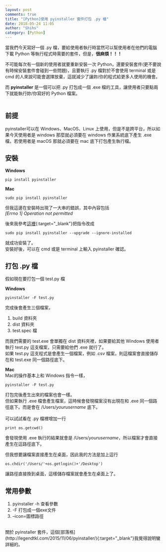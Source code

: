 ```yaml
---
layout: post
comments: true
title: "[Python]使用 pyinstaller 套件打包 .py 檔"
date: 2018-05-24 11:05
author: "Shihs"
category: [Python]
---
```


當我們今天寫好一個 .py 檔，要給使用者執行時當然可以幫使用者在他們的電腦下載 Python 等執行程式時需要的套件，但是，**很麻煩！！！** <br>

不可能每次有一個新的使用者就要重新安裝一次 Python，還要安裝套件(更不要說有時候安裝套件會碰到一些問題)，且要執行 .py 檔對於不會使用 terminal 或是 cmd 的人來說可能會選擇放棄，這就減少了讓妳/你的程式給更多人使用的機會。<br>

而 **pyinstaller** 是一個可以把 .py 打包成一個 .exe 檔的工具，讓使用者只要點兩下就能執行妳/你寫好的 Python 檔案。<br>
<br>

## 前提
pyinstaller可以在 Windows、MacOS、Linux 上使用，但是不是跨平台，所以如果今天使用者是 windows 那麼就必須要在 windows 作業系統底下產生 .exe 檔，若使用者是 macOS 那就必須要在 mac 底下打包產生執行檔。<br>



## 安裝
**Windows**
```
pip install pyinstaller
```


**Mac**
```
sudo pip install pyinstaller
```
但我這邊在安裝時出現了一大串的錯誤，其中內容包括<br> 
*[Errno 1] Operation not permitted*

後來我參考[這裡](https://blog.csdn.net/helloxiaozhe/article/details/78603183){:target="_blank"}把指令改成
```
sudo pip install pyinstaller --upgrade --ignore-installed
```
就成功安裝了。<br>
安裝好後，可以在 cmd 或是 terminal 上輸入 pyinstaller 確認。<br>




## 打包 .py 檔
假如現在要打包一個 test.py 檔<br>

**Windows**
```
pyinstaller -F test.py
```
完成後會產生三個檔案，
1. build 資料夾
2. dist 資料夾
3. test.spec 檔

而我們需要的 test.exe 會單獨在 dist 資料夾裡，如果要給其他 Windows 使用者執行 test.py 這支檔案，只需要給他們 .exe 就行了。<br>
如果 test.py 這支程式是會產生一個檔案，例如 .csv 檔案，則這檔案會直接儲存在和 test.exe 同一個路徑底下。


**Mac**<br>
Mac的操作基本上和 Windows 指令一樣，
```
pyinstaller -F test.py
```
打包完後產生出來的檔案也會一樣。<br>
但如果執行 .exe 檔會產生檔案，這時候會發現檔案沒有出現在和 .exe 同一個路徑底下。而是會在 /Users/*yourusername* 底下。<br>
<br>
可以試試看在 .py 檔裡增加一行 
```
print os.getcwd()
``` 
會發現使用 .exe 執行的結果就會是 /Users/*yourusername*，所以檔案才會直接產生在這路徑底下。<br>

但我想要讓檔案直接產生在桌面，因此我的方法是加上這行 
```
os.chdir('/Users/'+os.getlogin()+'/Desktop')
```
讓路徑直接換到桌面，這樣儲存檔案就會產生在桌面上了。<br>








## 常用參數
1. pyinstaller -h 查看參數
2. -F 打包成一個exe文件
3. –icon=圖標路徑





<br>
關於 pyinstaller 套件，這個[部落格](http://legendtkl.com/2015/11/06/pyinstaller/){:target="_blank"}我覺得說明蠻詳細的。















